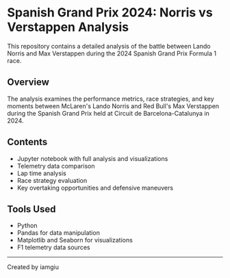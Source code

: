 # Spanish Grand Prix 2024: Norris vs Verstappen Analysis

This repository contains a detailed analysis of the battle between Lando Norris and Max Verstappen during the 2024 Spanish Grand Prix Formula 1 race.

## Overview

The analysis examines the performance metrics, race strategies, and key moments between McLaren's Lando Norris and Red Bull's Max Verstappen during the Spanish Grand Prix held at Circuit de Barcelona-Catalunya in 2024.

## Contents

- Jupyter notebook with full analysis and visualizations
- Telemetry data comparison
- Lap time analysis
- Race strategy evaluation
- Key overtaking opportunities and defensive maneuvers

## Tools Used

- Python
- Pandas for data manipulation
- Matplotlib and Seaborn for visualizations
- F1 telemetry data sources

---

Created by iamgiu
